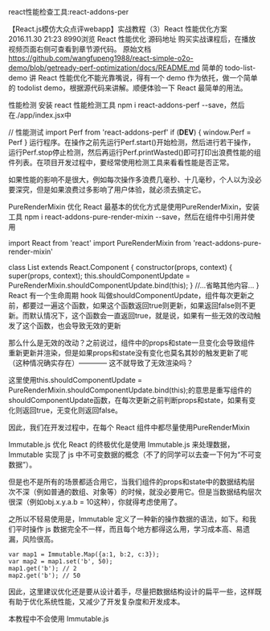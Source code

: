 react性能检查工具:react-addons-per

【React.js模仿大众点评webapp】实战教程（3）React 性能优化方案
2016.11.30 21:23 8990浏览
React 性能优化
源码地址
购买实战课程后，在播放视频页面右侧可查看到章节源代码。
原始文档 https://github.com/wangfupeng1988/react-simple-o2o-demo/blob/getready-perf-optimization/docs/README.md
简单的 todo-list-demo
讲 React 性能优化不能光靠嘴说，得有一个 demo 作为依托，做一个简单的 todolist demo，根据源代码来讲解。顺便体验一下 React 最简单的用法。

性能检测
安装 react 性能检测工具 npm i react-addons-perf --save，然后在./app/index.jsx中

// 性能测试
import Perf from 'react-addons-perf'
if (__DEV__) {
    window.Perf = Perf
}
运行程序。在操作之前先运行Perf.start()开始检测，然后进行若干操作，运行Perf.stop停止检测，然后再运行Perf.printWasted()即可打印出浪费性能的组件列表。在项目开发过程中，要经常使用检测工具来看看性能是否正常。

如果性能的影响不是很大，例如每次操作多浪费几毫秒、十几毫秒，个人以为没必要深究，但是如果浪费过多影响了用户体验，就必须去搞定它。

PureRenderMixin 优化
React 最基本的优化方式是使用PureRenderMixin，安装工具 npm i react-addons-pure-render-mixin --save，然后在组件中引用并使用

import React from 'react'
import PureRenderMixin from 'react-addons-pure-render-mixin'

class List extends React.Component {
    constructor(props, context) {
        super(props, context);
        this.shouldComponentUpdate = PureRenderMixin.shouldComponentUpdate.bind(this);
    }
    //...省略其他内容...
}
React 有一个生命周期 hook 叫做shouldComponentUpdate，组件每次更新之前，都要过一遍这个函数，如果这个函数返回true则更新，如果返回false则不更新。而默认情况下，这个函数会一直返回true，就是说，如果有一些无效的改动触发了这个函数，也会导致无效的更新

那么什么是无效的改动？之前说过，组件中的props和state一旦变化会导致组件重新更新并渲染，但是如果props和state没有变化也莫名其妙的触发更新了呢（这种情况确实存在）———— 这不就导致了无效渲染吗？

这里使用this.shouldComponentUpdate = PureRenderMixin.shouldComponentUpdate.bind(this);的意思是重写组件的shouldComponentUpdate函数，在每次更新之前判断props和state，如果有变化则返回true，无变化则返回false。

因此，我们在开发过程中，在每个 React 组件中都尽量使用PureRenderMixin

Immutable.js 优化
React 的终极优化是使用 Immutable.js 来处理数据，Immutable 实现了 js 中不可变数据的概念（不了的同学可以去查一下何为“不可变数据”）。

但是也不是所有的场景都适合用它，当我们组件的props和state中的数据结构层次不深（例如普通的数组、对象等）的时候，就没必要用它。但是当数据结构层次很深（例如obj.x.y.a.b = 10这种），你就得考虑使用了。

之所以不轻易使用是，Immutable 定义了一种新的操作数据的语法，如下。和我们平时操作 js 数据完全不一样，而且每个地方都得这么用，学习成本高、易遗漏，风险很高。

    var map1 = Immutable.Map({a:1, b:2, c:3});
    var map2 = map1.set('b', 50);
    map1.get('b'); // 2
    map2.get('b'); // 50
因此，这里建议优化还是要从设计着手，尽量把数据结构设计的扁平一些，这样既有助于优化系统性能，又减少了开发复杂度和开发成本。

本教程中不会使用 Immutable.js